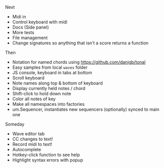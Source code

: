 Next

- Midi in
- Control keyboard with midi
- Docs (Side panel)
- More tests
- File management
- Change signatures so anything that isn't a score returns a function

Then

- Notation for named chords using https://github.com/danigb/tonal
- Easy samples from local `waves` folder
- JS console, keyboard in tabs at bottom
- Scroll keyboard
- Note names along top & bottom of keyboard
- Display currently held notes / chord
- Shift-click to hold down note
- Color all notes of key
- Make all namespaces into factories
- um.Sequencer, instantiates new sequencers (optionally) synced to main one

Someday

- Wave editor tab
- CC changes to text!
- Record midi to text!
- Autocomplete
- Hotkey-click function to see help
- Highlight syntax errors with popup

